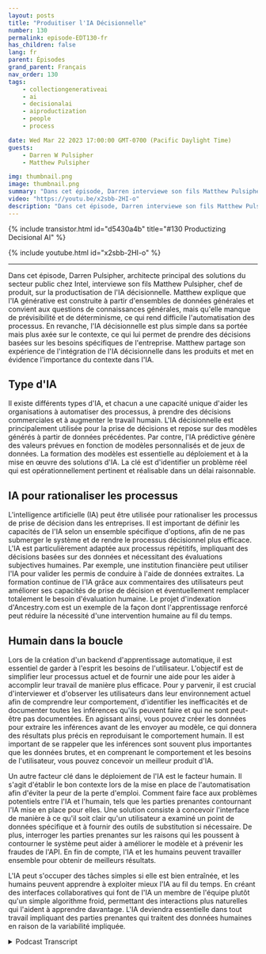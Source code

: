 ```yaml
---
layout: posts
title: "Produitiser l'IA Décisionnelle"
number: 130
permalink: episode-EDT130-fr
has_children: false
lang: fr
parent: Épisodes
grand_parent: Français
nav_order: 130
tags:
    - collectiongenerativeai
    - ai
    - decisionalai
    - aiproductization
    - people
    - process

date: Wed Mar 22 2023 17:00:00 GMT-0700 (Pacific Daylight Time)
guests:
    - Darren W Pulsipher
    - Matthew Pulsipher

img: thumbnail.png
image: thumbnail.png
summary: "Dans cet épisode, Darren interviewe son fils Matthew Pulsipher sur la productisation de l'IA décisionnelle. Matthew a récemment modernisé son pipeline de développement de produits pour inclure l'IA décisionnelle dans son processus de développement de produits."
video: "https://youtu.be/x2sbb-2HI-o"
description: "Dans cet épisode, Darren interviewe son fils Matthew Pulsipher sur la productisation de l'IA décisionnelle. Matthew a récemment modernisé son pipeline de développement de produits pour inclure l'IA décisionnelle dans son processus de développement de produits."
---
```


<div>
{% include transistor.html id="d5430a4b" title="#130 Productizing Decisional AI" %}

{% include youtube.html id="x2sbb-2HI-o" %}
</div>

---

Dans cet épisode, Darren Pulsipher, architecte principal des solutions du secteur public chez Intel, interviewe son fils Matthew Pulsipher, chef de produit, sur la productisation de l'IA décisionnelle. Matthew explique que l'IA générative est construite à partir d'ensembles de données générales et convient aux questions de connaissances générales, mais qu'elle manque de prévisibilité et de déterminisme, ce qui rend difficile l'automatisation des processus. En revanche, l'IA décisionnelle est plus simple dans sa portée mais plus axée sur le contexte, ce qui lui permet de prendre des décisions basées sur les besoins spécifiques de l'entreprise. Matthew partage son expérience de l'intégration de l'IA décisionnelle dans les produits et met en évidence l'importance du contexte dans l'IA.

## Type d'IA

Il existe différents types d'IA, et chacun a une capacité unique d'aider les organisations à automatiser des processus, à prendre des décisions commerciales et à augmenter le travail humain. L'IA décisionnelle est principalement utilisée pour la prise de décisions et repose sur des modèles générés à partir de données précédentes. Par contre, l'IA prédictive génère des valeurs prévues en fonction de modèles personnalisés et de jeux de données. La formation des modèles est essentielle au déploiement et à la mise en œuvre des solutions d'IA. La clé est d'identifier un problème réel qui est opérationnellement pertinent et réalisable dans un délai raisonnable.

## IA pour rationaliser les processus

L'intelligence artificielle (IA) peut être utilisée pour rationaliser les processus de prise de décision dans les entreprises. Il est important de définir les capacités de l'IA selon un ensemble spécifique d'options, afin de ne pas submerger le système et de rendre le processus décisionnel plus efficace. L'IA est particulièrement adaptée aux processus répétitifs, impliquant des décisions basées sur des données et nécessitant des évaluations subjectives humaines. Par exemple, une institution financière peut utiliser l'IA pour valider les permis de conduire à l'aide de données extraites. La formation continue de l'IA grâce aux commentaires des utilisateurs peut améliorer ses capacités de prise de décision et éventuellement remplacer totalement le besoin d'évaluation humaine. Le projet d'indexation d'Ancestry.com est un exemple de la façon dont l'apprentissage renforcé peut réduire la nécessité d'une intervention humaine au fil du temps.

## Humain dans la boucle

Lors de la création d'un backend d'apprentissage automatique, il est essentiel de garder à l'esprit les besoins de l'utilisateur. L'objectif est de simplifier leur processus actuel et de fournir une aide pour les aider à accomplir leur travail de manière plus efficace. Pour y parvenir, il est crucial d'interviewer et d'observer les utilisateurs dans leur environnement actuel afin de comprendre leur comportement, d'identifier les inefficacités et de documenter toutes les inférences qu'ils peuvent faire et qui ne sont peut-être pas documentées. En agissant ainsi, vous pouvez créer les données pour extraire les inférences avant de les envoyer au modèle, ce qui donnera des résultats plus précis en reproduisant le comportement humain. Il est important de se rappeler que les inférences sont souvent plus importantes que les données brutes, et en comprenant le comportement et les besoins de l'utilisateur, vous pouvez concevoir un meilleur produit d'IA.

Un autre facteur clé dans le déploiement de l'IA est le facteur humain. Il s'agit d'établir le bon contexte lors de la mise en place de l'automatisation afin d'éviter la peur de la perte d'emploi. Comment faire face aux problèmes potentiels entre l'IA et l'humain, tels que les parties prenantes contournant l'IA mise en place pour elles. Une solution consiste à concevoir l'interface de manière à ce qu'il soit clair qu'un utilisateur a examiné un point de données spécifique et à fournir des outils de substitution si nécessaire. De plus, interroger les parties prenantes sur les raisons qui les poussent à contourner le système peut aider à améliorer le modèle et à prévenir les fraudes de l'API. En fin de compte, l'IA et les humains peuvent travailler ensemble pour obtenir de meilleurs résultats.

L'IA peut s'occuper des tâches simples si elle est bien entraînée, et les humains peuvent apprendre à exploiter mieux l'IA au fil du temps. En créant des interfaces collaboratives qui font de l'IA un membre de l'équipe plutôt qu'un simple algorithme froid, permettant des interactions plus naturelles qui l'aident à apprendre davantage. L'IA deviendra essentielle dans tout travail impliquant des parties prenantes qui traitent des données humaines en raison de la variabilité impliquée.



<details>
<summary> Podcast Transcript </summary>

<p></p>

</details>
